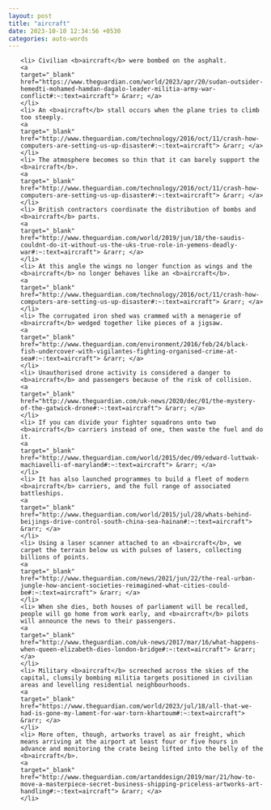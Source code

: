 ```yaml
---
layout: post
title: "aircraft"
date: 2023-10-10 12:34:56 +0530
categories: auto-words
---
```

<ol>

    <li> Civilian <b>aircraft</b> were bombed on the asphalt.
    <a 
    target="_blank" 
    href="https://www.theguardian.com/world/2023/apr/20/sudan-outsider-hemedti-mohamed-hamdan-dagalo-leader-militia-army-war-conflict#:~:text=aircraft"> &rarr; </a>
    </li>
    <li> An <b>aircraft</b> stall occurs when the plane tries to climb too steeply.
    <a 
    target="_blank" 
    href="http://www.theguardian.com/technology/2016/oct/11/crash-how-computers-are-setting-us-up-disaster#:~:text=aircraft"> &rarr; </a>
    </li>
    <li> The atmosphere becomes so thin that it can barely support the <b>aircraft</b>.
    <a 
    target="_blank" 
    href="http://www.theguardian.com/technology/2016/oct/11/crash-how-computers-are-setting-us-up-disaster#:~:text=aircraft"> &rarr; </a>
    </li>
    <li> British contractors coordinate the distribution of bombs and <b>aircraft</b> parts.
    <a 
    target="_blank" 
    href="http://www.theguardian.com/world/2019/jun/18/the-saudis-couldnt-do-it-without-us-the-uks-true-role-in-yemens-deadly-war#:~:text=aircraft"> &rarr; </a>
    </li>
    <li> At this angle the wings no longer function as wings and the <b>aircraft</b> no longer behaves like an <b>aircraft</b>.
    <a 
    target="_blank" 
    href="http://www.theguardian.com/technology/2016/oct/11/crash-how-computers-are-setting-us-up-disaster#:~:text=aircraft"> &rarr; </a>
    </li>
    <li> The corrugated iron shed was crammed with a menagerie of <b>aircraft</b> wedged together like pieces of a jigsaw.
    <a 
    target="_blank" 
    href="http://www.theguardian.com/environment/2016/feb/24/black-fish-undercover-with-vigilantes-fighting-organised-crime-at-sea#:~:text=aircraft"> &rarr; </a>
    </li>
    <li> Unauthorised drone activity is considered a danger to <b>aircraft</b> and passengers because of the risk of collision.
    <a 
    target="_blank" 
    href="http://www.theguardian.com/uk-news/2020/dec/01/the-mystery-of-the-gatwick-drone#:~:text=aircraft"> &rarr; </a>
    </li>
    <li> If you can divide your fighter squadrons onto two <b>aircraft</b> carriers instead of one, then waste the fuel and do it.
    <a 
    target="_blank" 
    href="http://www.theguardian.com/world/2015/dec/09/edward-luttwak-machiavelli-of-maryland#:~:text=aircraft"> &rarr; </a>
    </li>
    <li> It has also launched programmes to build a fleet of modern <b>aircraft</b> carriers, and the full range of associated battleships.
    <a 
    target="_blank" 
    href="http://www.theguardian.com/world/2015/jul/28/whats-behind-beijings-drive-control-south-china-sea-hainan#:~:text=aircraft"> &rarr; </a>
    </li>
    <li> Using a laser scanner attached to an <b>aircraft</b>, we carpet the terrain below us with pulses of lasers, collecting billions of points.
    <a 
    target="_blank" 
    href="http://www.theguardian.com/news/2021/jun/22/the-real-urban-jungle-how-ancient-societies-reimagined-what-cities-could-be#:~:text=aircraft"> &rarr; </a>
    </li>
    <li> When she dies, both houses of parliament will be recalled, people will go home from work early, and <b>aircraft</b> pilots will announce the news to their passengers.
    <a 
    target="_blank" 
    href="http://www.theguardian.com/uk-news/2017/mar/16/what-happens-when-queen-elizabeth-dies-london-bridge#:~:text=aircraft"> &rarr; </a>
    </li>
    <li> Military <b>aircraft</b> screeched across the skies of the capital, clumsily bombing militia targets positioned in civilian areas and levelling residential neighbourhoods.
    <a 
    target="_blank" 
    href="https://www.theguardian.com/world/2023/jul/18/all-that-we-had-is-gone-my-lament-for-war-torn-khartoum#:~:text=aircraft"> &rarr; </a>
    </li>
    <li> More often, though, artworks travel as air freight, which means arriving at the airport at least four or five hours in advance and monitoring the crate being lifted into the belly of the <b>aircraft</b>.
    <a 
    target="_blank" 
    href="http://www.theguardian.com/artanddesign/2019/mar/21/how-to-move-a-masterpiece-secret-business-shipping-priceless-artworks-art-handling#:~:text=aircraft"> &rarr; </a>
    </li>
